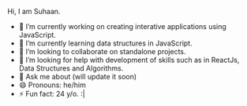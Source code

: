 Hi, I am Suhaan.
- 🔭 I’m currently working on creating interative applications using JavaScript. 
- 🌱 I’m currently learning data structures in JavaScript.
- 👯 I’m looking to collaborate on standalone projects.
- 🤔 I’m looking for help with development of skills such as in ReactJs, Data Structures and Algorithms. 
- 💬 Ask me about (will update it soon)
- 😄 Pronouns: he/him
- ⚡ Fun fact: 24 y/o. :| 

<!--
**suhaansridhar/suhaansridhar** is a ✨ _special_ ✨ repository because its `README.md` (this file) appears on your GitHub profile.
- 📫 How to reach me: suhaansridhar022@gmail.com
-->

